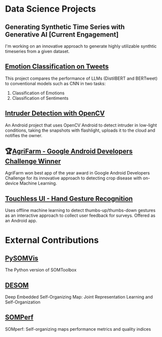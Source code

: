 # Data Science Projects

## Generating Synthetic Time Series with Generative AI [Current Engagement]
I'm working on an innovative approach to generate highly utilizable synthtic timeseries from a given dataset. 

## [Emotion Classification on Tweets](https://github.com/mirwisek/emotion-classification-twitter)
This project compares the performance of LLMs (DistilBERT and BERTweet) to conventional models such as CNN in two tasks:
1. Classification of Emotions
2. Classification of Sentiments

## [Intruder Detection with OpenCV](https://github.com/mirwisek/intruder-detector)
An Android project that uses OpenCV Android to detect intruder in low-light conditions, taking the snapshots with flashlight, uploads it to the cloud and notifies the owner.

## 🏆[AgriFarm - Google Android Developers Challenge Winner](https://github.com/mirwisek/AgriFarm) 
AgriFarm won best app of the year award in Google Android Developers Challenge for its innovative approach to detecting crop disease with on-device Machine Learning.

## [Touchless UI - Hand Gesture Recognition](https://github.com/mirwisek/avius) 
Uses offline machine learning to detect thumbs-up/thumbs-down gestures as an interactive approach to collect user feedback for surveys. Offered as an Android app.

# External Contributions

## [PySOMVis](https://github.com/smnishko/PySOMVis)
The Python version of SOMToolbox
## [DESOM](https://github.com/FlorentF9/DESOM)
Deep Embedded Self-Organizing Map: Joint Representation Learning and Self-Organization
## [SOMPerf](https://github.com/FlorentF9/SOMperf)
SOMperf: Self-organizing maps performance metrics and quality indices

